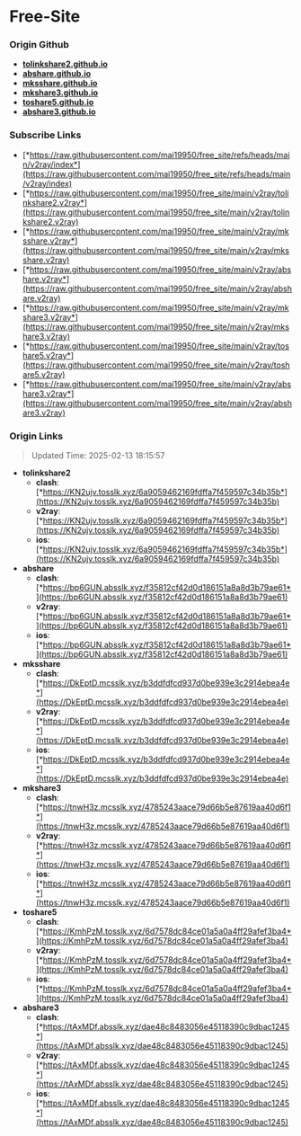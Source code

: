 # Free-Site

### Origin Github

- [**tolinkshare2.github.io**](https://github.com/tolinkshare2/tolinkshare2.github.io)
- [**abshare.github.io**](https://github.com/abshare/abshare.github.io)
- [**mksshare.github.io**](https://github.com/mksshare/mksshare.github.io)
- [**mkshare3.github.io**](https://github.com/mkshare3/mkshare3.github.io)
- [**toshare5.github.io**](https://github.com/toshare5/toshare5.github.io)
- [**abshare3.github.io**](https://github.com/abshare3/abshare3.github.io)

### Subscribe Links

- [*https://raw.githubusercontent.com/mai19950/free_site/refs/heads/main/v2ray/index*](https://raw.githubusercontent.com/mai19950/free_site/refs/heads/main/v2ray/index)
- [*https://raw.githubusercontent.com/mai19950/free_site/main/v2ray/tolinkshare2.v2ray*](https://raw.githubusercontent.com/mai19950/free_site/main/v2ray/tolinkshare2.v2ray)
- [*https://raw.githubusercontent.com/mai19950/free_site/main/v2ray/mksshare.v2ray*](https://raw.githubusercontent.com/mai19950/free_site/main/v2ray/mksshare.v2ray)
- [*https://raw.githubusercontent.com/mai19950/free_site/main/v2ray/abshare.v2ray*](https://raw.githubusercontent.com/mai19950/free_site/main/v2ray/abshare.v2ray)
- [*https://raw.githubusercontent.com/mai19950/free_site/main/v2ray/mkshare3.v2ray*](https://raw.githubusercontent.com/mai19950/free_site/main/v2ray/mkshare3.v2ray)
- [*https://raw.githubusercontent.com/mai19950/free_site/main/v2ray/toshare5.v2ray*](https://raw.githubusercontent.com/mai19950/free_site/main/v2ray/toshare5.v2ray)
- [*https://raw.githubusercontent.com/mai19950/free_site/main/v2ray/abshare3.v2ray*](https://raw.githubusercontent.com/mai19950/free_site/main/v2ray/abshare3.v2ray)

### Origin Links

> Updated Time: 2025-02-13 18:15:57

- **tolinkshare2**
  - **clash**: [*https://KN2ujv.tosslk.xyz/6a9059462169fdffa7f459597c34b35b*](https://KN2ujv.tosslk.xyz/6a9059462169fdffa7f459597c34b35b)
  - **v2ray**: [*https://KN2ujv.tosslk.xyz/6a9059462169fdffa7f459597c34b35b*](https://KN2ujv.tosslk.xyz/6a9059462169fdffa7f459597c34b35b)
  - **ios**: [*https://KN2ujv.tosslk.xyz/6a9059462169fdffa7f459597c34b35b*](https://KN2ujv.tosslk.xyz/6a9059462169fdffa7f459597c34b35b)
- **abshare**
  - **clash**: [*https://bp6GUN.absslk.xyz/f35812cf42d0d186151a8a8d3b79ae61*](https://bp6GUN.absslk.xyz/f35812cf42d0d186151a8a8d3b79ae61)
  - **v2ray**: [*https://bp6GUN.absslk.xyz/f35812cf42d0d186151a8a8d3b79ae61*](https://bp6GUN.absslk.xyz/f35812cf42d0d186151a8a8d3b79ae61)
  - **ios**: [*https://bp6GUN.absslk.xyz/f35812cf42d0d186151a8a8d3b79ae61*](https://bp6GUN.absslk.xyz/f35812cf42d0d186151a8a8d3b79ae61)
- **mksshare**
  - **clash**: [*https://DkEptD.mcsslk.xyz/b3ddfdfcd937d0be939e3c2914ebea4e*](https://DkEptD.mcsslk.xyz/b3ddfdfcd937d0be939e3c2914ebea4e)
  - **v2ray**: [*https://DkEptD.mcsslk.xyz/b3ddfdfcd937d0be939e3c2914ebea4e*](https://DkEptD.mcsslk.xyz/b3ddfdfcd937d0be939e3c2914ebea4e)
  - **ios**: [*https://DkEptD.mcsslk.xyz/b3ddfdfcd937d0be939e3c2914ebea4e*](https://DkEptD.mcsslk.xyz/b3ddfdfcd937d0be939e3c2914ebea4e)
- **mkshare3**
  - **clash**: [*https://tnwH3z.mcsslk.xyz/4785243aace79d66b5e87619aa40d6f1*](https://tnwH3z.mcsslk.xyz/4785243aace79d66b5e87619aa40d6f1)
  - **v2ray**: [*https://tnwH3z.mcsslk.xyz/4785243aace79d66b5e87619aa40d6f1*](https://tnwH3z.mcsslk.xyz/4785243aace79d66b5e87619aa40d6f1)
  - **ios**: [*https://tnwH3z.mcsslk.xyz/4785243aace79d66b5e87619aa40d6f1*](https://tnwH3z.mcsslk.xyz/4785243aace79d66b5e87619aa40d6f1)
- **toshare5**
  - **clash**: [*https://KmhPzM.tosslk.xyz/6d7578dc84ce01a5a0a4ff29afef3ba4*](https://KmhPzM.tosslk.xyz/6d7578dc84ce01a5a0a4ff29afef3ba4)
  - **v2ray**: [*https://KmhPzM.tosslk.xyz/6d7578dc84ce01a5a0a4ff29afef3ba4*](https://KmhPzM.tosslk.xyz/6d7578dc84ce01a5a0a4ff29afef3ba4)
  - **ios**: [*https://KmhPzM.tosslk.xyz/6d7578dc84ce01a5a0a4ff29afef3ba4*](https://KmhPzM.tosslk.xyz/6d7578dc84ce01a5a0a4ff29afef3ba4)
- **abshare3**
  - **clash**: [*https://tAxMDf.absslk.xyz/dae48c8483056e45118390c9dbac1245*](https://tAxMDf.absslk.xyz/dae48c8483056e45118390c9dbac1245)
  - **v2ray**: [*https://tAxMDf.absslk.xyz/dae48c8483056e45118390c9dbac1245*](https://tAxMDf.absslk.xyz/dae48c8483056e45118390c9dbac1245)
  - **ios**: [*https://tAxMDf.absslk.xyz/dae48c8483056e45118390c9dbac1245*](https://tAxMDf.absslk.xyz/dae48c8483056e45118390c9dbac1245)
